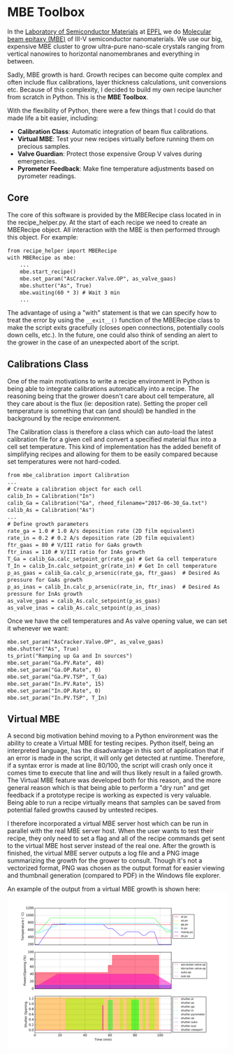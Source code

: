 # MBE Toolbox

In the [Laboratory of Semiconductor Materials](https://www.epfl.ch/labs/lmsc/) at [EPFL](https://www.epfl.ch) we do [Molecular beam epitaxy (MBE)](https://en.wikipedia.org/wiki/Molecular-beam_epitaxy) of III-V semiconductor nanomaterials. We use our big, expensive MBE cluster to grow ultra-pure nano-scale crystals ranging from vertical nanowires to horizontal nanomembranes and everything in between.

Sadly, MBE growth is hard. Growth recipes can become quite complex and often include flux calibrations, layer thickness calculations, unit conversions etc. Because of this complexity, I decided to build my own recipe launcher from scratch in Python. This is the **MBE Toolbox**.

With the flexibility of Python, there were a few things that I could do that made life a bit easier, including:

 - **Calibration Class**: Automatic integration of beam flux calibrations.
 - **Virtual MBE**: Test your new recipes virtually before running them on precious samples.
 - **Valve Guardian**: Protect those expensive Group V valves during emergencies.
 - **Pyrometer Feedback**: Make fine temperature adjustments based on pyrometer readings.

## Core
The core of this software is provided by the MBERecipe class located in in the recipe_helper.py. At the start of each recipe we need to create an MBERecipe object. All interaction with the MBE is then performed through this object. For example:

    from recipe_helper import MBERecipe
    with MBERecipe as mbe:
	    ...
	    mbe.start_recipe()
	    mbe.set_param("AsCracker.Valve.OP", as_valve_gaas)
	    mbe.shutter("As", True)
	    mbe.waiting(60 * 3) # Wait 3 min
	    ...
The advantage of using a "with" statement is that we can specify how to treat the error by using the `__exit__()` function of the MBERecipe class to make the script exits gracefully (closes open connections, potentially cools down cells, etc.).  In the future, one could also think of sending an alert to the grower in the case of an unexpected abort of the script.

## Calibrations Class
One of the main motivations to write a recipe environment in Python is being able to integrate calibrations automatically into a recipe. The reasoning being that the grower doesn't care about cell temperature, all they care about is the flux (ie: deposition rate). Setting the proper cell temperature is something that can (and should) be handled in the background by the recipe environment. 

The Calibration class is therefore a class which can auto-load the latest calibration file for a given cell and convert a specified material flux into a cell set temperature. This kind of implementation has the added benefit of simplifying recipes and allowing for them to be easily compared because set temperatures were not hard-coded.

    from mbe_calibration import Calibration
    ...
    # Create a calibration object for each cell
    calib_In = Calibration("In")
    calib_Ga = Calibration("Ga", rheed_filename="2017-06-30_Ga.txt")
    calib_As = Calibration("As")
    ...
    # Define growth parameters
    rate_ga = 1.0 # 1.0 A/s deposition rate (2D film equivalent)
    rate_in = 0.2 # 0.2 A/s deposition rate (2D film equivalent)
    ftr_gaas = 80 # V/III ratio for GaAs growth
    ftr_inas = 110 # V/III ratio for InAs growth
    T_Ga = calib_Ga.calc_setpoint_gr(rate_ga) # Get Ga cell temperature
    T_In = calib_In.calc_setpoint_gr(rate_in) # Get In cell temperature 
    p_as_gaas = calib_Ga.calc_p_arsenic(rate_ga, ftr_gaas)  # Desired As pressure for GaAs growth
    p_as_inas = calib_In.calc_p_arsenic(rate_in, ftr_inas)  # Desired As pressure for InAs growth
    as_valve_gaas = calib_As.calc_setpoint(p_as_gaas)
    as_valve_inas = calib_As.calc_setpoint(p_as_inas)

Once we have the cell temperatures and As valve opening value, we can set it whenever we want:

    mbe.set_param("AsCracker.Valve.OP", as_valve_gaas)
    mbe.shutter("As", True)
    ts_print("Ramping up Ga and In sources")
    mbe.set_param("Ga.PV.Rate", 40)
    mbe.set_param("Ga.OP.Rate", 0)
    mbe.set_param("Ga.PV.TSP", T_Ga)
    mbe.set_param("In.PV.Rate", 15)
    mbe.set_param("In.OP.Rate", 0)
    mbe.set_param("In.PV.TSP", T_In)

## Virtual MBE
A second big motivation behind moving to a Python environment was the ability to create a Virtual MBE for testing recipes. Python itself, being an interpreted language, has the disadvantage in this sort of application that if an error is made in the script, it will only get detected at runtime. Therefore, if a syntax error is made at line 80/100, the script will crash only once it comes time to execute that line and will thus likely result in a failed growth. The Virtual MBE feature was developed both for this reason, and the more general reason which is that being able to perform a "dry run" and get feedback if a prototype recipe is working as expected is very valuable. Being able to run a recipe virtually means that samples can be saved from potential failed growths caused by untested recipes.

I therefore incorporated a virtual MBE server host which can be run in parallel with the real MBE server host. When the user wants to test their recipe, they only need to set a flag and all of the recipe commands get sent to the virtual MBE host server instead of the real one. After the growth is finished, the virtual MBE server outputs a log file and a PNG image summarizing the growth for the grower to consult. Though it's not a vectorized format, PNG was chosen as the output format for easier viewing and thumbnail generation (compared to PDF) in the Windows file explorer.

An example of the output from a virtual MBE growth is shown here:
![Virtual MBE Growth](https://github.com/Martin09/MBEToolbox/raw/master/Virtual_MBE_Output/ExampleVirtualMBEOutput.png)
